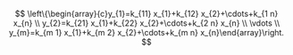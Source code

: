 $$
\left\{\begin{array}{c}y_{1}=k_{11} x_{1}+k_{12} x_{2}+\cdots+k_{1 n} x_{n} \\ y_{2}=k_{21} x_{1}+k_{22} x_{2}+\cdots+k_{2 n} x_{n} \\ \vdots \\ y_{m}=k_{m 1} x_{1}+k_{m 2} x_{2}+\cdots+k_{m n} x_{n}\end{array}\right.
$$

